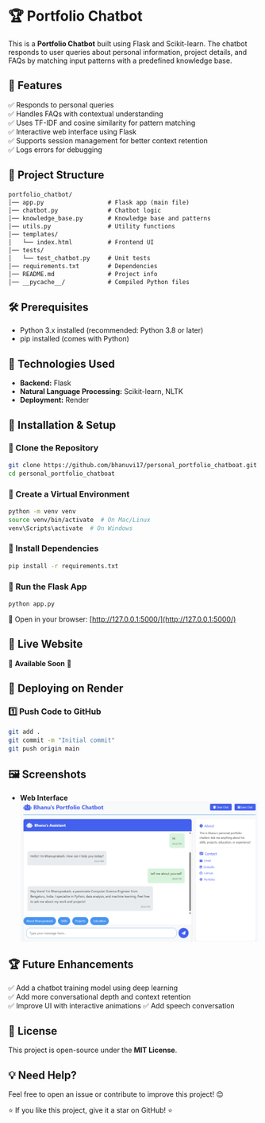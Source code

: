 # 🏆 Portfolio Chatbot

This is a **Portfolio Chatbot** built using Flask and Scikit-learn. The chatbot responds to user queries about personal information, project details, and FAQs by matching input patterns with a predefined knowledge base.

## 📌 Features
✅ Responds to personal queries  
✅ Handles FAQs with contextual understanding  
✅ Uses TF-IDF and cosine similarity for pattern matching  
✅ Interactive web interface using Flask  
✅ Supports session management for better context retention  
✅ Logs errors for debugging  

## 📂 Project Structure
```
portfolio_chatbot/
│── app.py                  # Flask app (main file)
│── chatbot.py              # Chatbot logic
│── knowledge_base.py       # Knowledge base and patterns
│── utils.py                # Utility functions
│── templates/
│   └── index.html          # Frontend UI
│── tests/
│   └── test_chatbot.py     # Unit tests
│── requirements.txt        # Dependencies
│── README.md               # Project info
│── __pycache__/            # Compiled Python files
```

## 🛠 Prerequisites
- Python 3.x installed (recommended: Python 3.8 or later)  
- pip installed (comes with Python)  

## 🎯 Technologies Used
- **Backend:** Flask  
- **Natural Language Processing:** Scikit-learn, NLTK  
- **Deployment:** Render  

## 🔧 Installation & Setup

### 🔹 Clone the Repository
```sh
git clone https://github.com/bhanuvi17/personal_portfolio_chatboat.git
cd personal_portfolio_chatboat
```

### 🔹 Create a Virtual Environment
```sh
python -m venv venv
source venv/bin/activate  # On Mac/Linux
venv\Scripts\activate  # On Windows
```

### 🔹 Install Dependencies
```sh
pip install -r requirements.txt
```

### 🔹 Run the Flask App
```sh
python app.py
```

🔗 Open in your browser: [http://127.0.0.1:5000/](http://127.0.0.1:5000/)

## 🚀 Live Website
🚧 **Available Soon** 🚧

## 🚀 Deploying on Render

### 1️⃣ Push Code to GitHub
```sh
git add .
git commit -m "Initial commit"
git push origin main
```
## 🖼️ Screenshots
- **Web Interface**  
![Screenshot](https://github.com/bhanuvi17/personal_portfolio_chatboat/blob/8080731f7058e38512b13ad65e3b72e3b439d8e2/Screenshot%202025-03-11%20172400.png)

## 🏆 Future Enhancements
✅ Add a chatbot training model using deep learning  
✅ Add more conversational depth and context retention  
✅ Improve UI with interactive animations
✅ Add speech conversation

## 📝 License
This project is open-source under the **MIT License**.

## 💡 Need Help?
Feel free to open an issue or contribute to improve this project! 😊

⭐ If you like this project, give it a star on GitHub! ⭐
